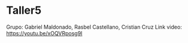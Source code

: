 # Taller5
Grupo: Gabriel Maldonado, Rasbel Castellano, Cristian Cruz
Link video: https://youtu.be/xOQVRposg9I
